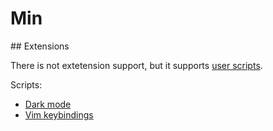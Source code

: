 # Min

## Extensions

There is not extetension support, but it supports [user scripts](https://github.com/minbrowser/min/wiki/userscripts).

Scripts:
* [Dark mode](https://github.com/PalmerAL/min-dark-mode-userscript)
* [Vim keybindings](https://github.com/PalmerAL/min-vim-mode)

